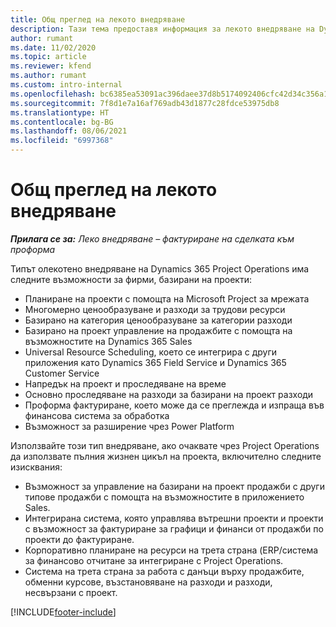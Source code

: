 ```yaml
---
title: Общ преглед на лекото внедряване
description: Тази тема предоставя информация за лекото внедряване на Dynamics 365 Project Operations.
author: rumant
ms.date: 11/02/2020
ms.topic: article
ms.reviewer: kfend
ms.author: rumant
ms.custom: intro-internal
ms.openlocfilehash: bc6385ea53091ac396daee37d8b5174092406cfc42d34c356a112f665cd63456
ms.sourcegitcommit: 7f8d1e7a16af769adb43d1877c28fdce53975db8
ms.translationtype: HT
ms.contentlocale: bg-BG
ms.lasthandoff: 08/06/2021
ms.locfileid: "6997368"
---
```

# <a name="lite-deployment-overview"></a>Общ преглед на лекото внедряване

_**Прилага се за:** Леко внедряване – фактуриране на сделката към проформа_

Типът олекотено внедряване на Dynamics 365 Project Operations има следните възможности за фирми, базирани на проекти:

- Планиране на проекти с помощта на Microsoft Project за мрежата
- Многомерно ценообразуване и разходи за трудови ресурси
- Базирано на категория ценообразуване за категории разходи
- Базирано на проект управление на продажбите с помощта на възможностите на Dynamics 365 Sales
- Universal Resource Scheduling, което се интегрира с други приложения като Dynamics 365 Field Service и Dynamics 365 Customer Service
- Напредък на проект и проследяване на време
- Основно проследяване на разходи за базирани на проект разходи
- Проформа фактуриране, което може да се преглежда и изпраща във финансова система за обработка
- Възможност за разширение чрез Power Platform

Използвайте този тип внедряване, ако очаквате чрез Project Operations да използвате пълния жизнен цикъл на проекта, включително следните изисквания:

- Възможност за управление на базирани на проект продажби с други типове продажби с помощта на възможностите в приложението Sales.
- Интегрирана система, която управлява вътрешни проекти и проекти с възможност за фактуриране за графици и финанси от продажби по проекти до фактуриране.
- Корпоративно планиране на ресурси на трета страна (ERP/система за финансово отчитане за интегриране с Project Operations.
- Система на трета страна за работа с данъци върху продажбите, обменни курсове, възстановяване на разходи и разходи, несвързани с проект.


[!INCLUDE[footer-include](../includes/footer-banner.md)]